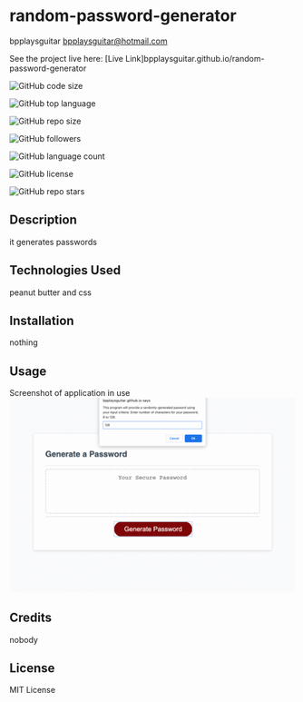 # random-password-generator

  bpplaysguitar
  bpplaysguitar@hotmail.com
  

  See the project live here:
  [Live Link]bpplaysguitar.github.io/random-password-generator 

  ![GitHub code size](https://img.shields.io/github/languages/code-size/bpplaysguitar/random-password-generator?color=FF0000&logo=GitHub&logoColor=FF0000&style=for-the-badge)

  ![GitHub top language](https://img.shields.io/github/languages/top/bpplaysguitar/random-password-generator?color=FF7F00&logo=GitHub&logoColor=FF7F00&style=for-the-badge)  

  ![GitHub repo size](https://img.shields.io/github/repo-size/bpplaysguitar/random-password-generator?color=FFFF00&logo=GitHub&logoColor=FFFF00&style=for-the-badge)  

  ![GitHub followers](https://img.shields.io/github/followers/bpplaysguitar?color=00FF00&logo=GitHub&logoColor=00FF00&style=for-the-badge)  

  ![GitHub language count](https://img.shields.io/github/languages/count/bpplaysguitar/random-password-generator?color=0000FF&logo=GitHub&logoColor=0000FF&style=for-the-badge)  

  ![GitHub license](https://img.shields.io/github/license/bpplaysguitar/random-password-generator?color=2E2B5F&logo=GitHub&logoColor=2E2B5F&style=for-the-badge)  

  ![GitHub repo stars](https://img.shields.io/github/stars/bpplaysguitar/random-password-generator?color=8B00FF&logo=GitHub&logoColor=8B00FF&style=for-the-badge)  

      
  ## Description
  it generates passwords
      

  ## Technologies Used
  peanut butter and css
      
      
  ## Installation
  nothing
      

  ## Usage
  Screenshot of application in use
  ![random-password-generator](https://github.com/bpplaysguitar/random-password-generator/raw/main/assets/images/random-password-generator.gif)
      
      
  ## Credits
  nobody
      

  ## License
  MIT License
